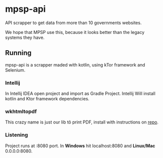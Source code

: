 # mpsp-api

API scrapper to get data from more than 10 governments websites.

We hope that MPSP use this, because it looks better than the legacy systems they have.

## Running
mpsp-api is a scrapper maded with kotlin, using kTor framework and Selenium.

### Intellij
In Intellij IDEA open project and import as Gradle Project. Intellij Will install kotlin and Ktor framework dependencies.

### wkhtmltopdf
This crazy name is just our lib tô print PDF, install with instructions on [repo](
https://github.com/jasoet/fun-pdf).

### Listening
Project runs at :8080 port.
In **Windows** hit localhost:8080 and **Linux/Mac** 0.0.0.0:8080.




